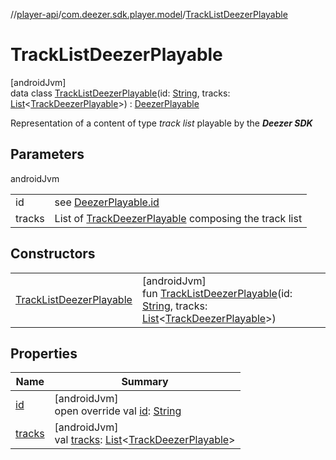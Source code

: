 //[player-api](../../../index.md)/[com.deezer.sdk.player.model](../index.md)/[TrackListDeezerPlayable](index.md)

# TrackListDeezerPlayable

[androidJvm]\
data class [TrackListDeezerPlayable](index.md)(id: [String](https://kotlinlang.org/api/latest/jvm/stdlib/kotlin/-string/index.html), tracks: [List](https://kotlinlang.org/api/latest/jvm/stdlib/kotlin.collections/-list/index.html)&lt;[TrackDeezerPlayable](../-track-deezer-playable/index.md)&gt;) : [DeezerPlayable](../-deezer-playable/index.md)

Representation of a content of type _track list_ playable by the **_Deezer SDK_**

## Parameters

androidJvm

|        |                                                                                            |
| ------ | ------------------------------------------------------------------------------------------ |
| id     | see [DeezerPlayable.id](../-deezer-playable/id.md)                                         |
| tracks | List of [TrackDeezerPlayable](../-track-deezer-playable/index.md) composing the track list |

## Constructors

|                                                           |                                                                                                                                                                                                                                                                                                                                         |
| --------------------------------------------------------- | --------------------------------------------------------------------------------------------------------------------------------------------------------------------------------------------------------------------------------------------------------------------------------------------------------------------------------------- |
| [TrackListDeezerPlayable](-track-list-deezer-playable.md) | [androidJvm]<br/>fun [TrackListDeezerPlayable](-track-list-deezer-playable.md)(id: [String](https://kotlinlang.org/api/latest/jvm/stdlib/kotlin/-string/index.html), tracks: [List](https://kotlinlang.org/api/latest/jvm/stdlib/kotlin.collections/-list/index.html)&lt;[TrackDeezerPlayable](../-track-deezer-playable/index.md)&gt;) |

## Properties

| Name                | Summary                                                                                                                                                                                             |
| ------------------- | --------------------------------------------------------------------------------------------------------------------------------------------------------------------------------------------------- |
| [id](id.md)         | [androidJvm]<br/>open override val [id](id.md): [String](https://kotlinlang.org/api/latest/jvm/stdlib/kotlin/-string/index.html)                                                                    |
| [tracks](tracks.md) | [androidJvm]<br/>val [tracks](tracks.md): [List](https://kotlinlang.org/api/latest/jvm/stdlib/kotlin.collections/-list/index.html)&lt;[TrackDeezerPlayable](../-track-deezer-playable/index.md)&gt; |
